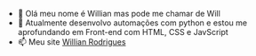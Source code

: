 - 👋 Olá meu nome é Willian mas pode me chamar de Will
- 🌱 Atualmente desenvolvo automações com python e estou me aprofundando em Front-end com HTML, CSS e JavScript
- 📫 Meu site [Willian Rodrigues](https://willian-rodrigues.vercel.app)

<!---
WilRocha97/WilRocha97 is a ✨ special ✨ repository because its `README.md` (this file) appears on your GitHub profile.
You can click the Preview link to take a look at your changes.
--->
